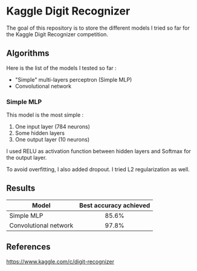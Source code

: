 # Kaggle Digit Recognizer
The goal of this repository is to store the different models I tried so far for the Kaggle Digit Recognizer competition.

## Algorithms
Here is the list of the models I tested so far :

* "Simple" multi-layers perceptron (Simple MLP)
* Convolutional network

### Simple MLP
This model is the most simple :

1. One input layer (784 neurons)
2. Some hidden layers
3. One output layer (10 neurons)

I used RELU as activation function between hidden layers and Softmax for the output layer. 

To avoid overfitting, I also added dropout. I tried L2 regularization as well.

## Results

| Model                 | Best accuracy achieved |
| --------------------- |:----------------------:|
| Simple MLP            | 85.6%                  |
| Convolutional network | 97.8%                  |


## References
https://www.kaggle.com/c/digit-recognizer